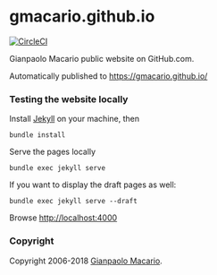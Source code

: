 gmacario.github.io
==================

[![CircleCI](https://circleci.com/gh/gmacario/gmacario.github.io.svg?style=shield)](https://circleci.com/gh/gmacario/gmacario.github.io)

Gianpaolo Macario public website on GitHub.com.

Automatically published to https://gmacario.github.io/

### Testing the website locally

Install [Jekyll](https://jekyllrb.com/) on your machine, then

```shell
bundle install
```

Serve the pages locally

```shell
bundle exec jekyll serve
```

If you want to display the draft pages as well:

```shell
bundle exec jekyll serve --draft
```

Browse <http://localhost:4000>

### Copyright

Copyright 2006-2018 [Gianpaolo Macario](http://gmacario.github.io/).

<!-- EOF -->
